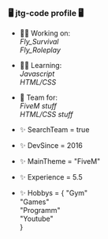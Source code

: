 ### 🖥️ jtg-code profile 🖥️


- 👨‍💼 Working on: <br>
  *Fly_Survival* <br>
  *Fly_Roleplay* <br>
  
- 👨‍🎓 Learning: <br>
  *Javascript* <br>
  *HTML/CSS* <br>
  
- 👥 Team for: <br>
  *FiveM stuff* <br>
  *HTML/CSS stuff* <br>
  
- ✨ SearchTeam = true
- ✨ DevSince = 2016
- ✨ MainTheme = "FiveM"
- ✨ Experience = 5.5
- ✨ Hobbys = {
  "Gym" <br>
  "Games" <br>
  "Programm" <br>
  "Youtube" <br>
  }
